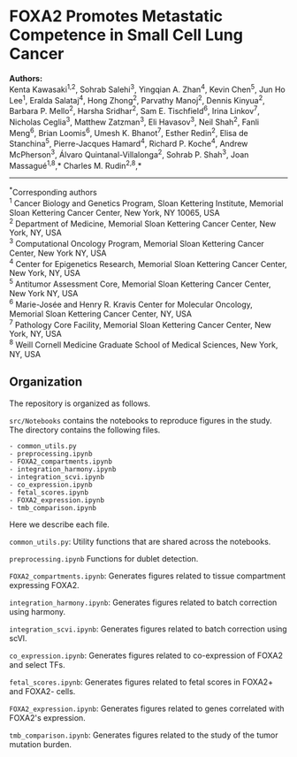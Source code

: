
# FOXA2 Promotes Metastatic Competence in Small Cell Lung Cancer

**Authors:**  
Kenta Kawasaki<sup>1,2</sup>, Sohrab Salehi<sup>3</sup>, Yingqian A. Zhan<sup>4</sup>, Kevin Chen<sup>5</sup>, Jun Ho Lee<sup>1</sup>, Eralda Salataj<sup>4</sup>, Hong Zhong<sup>2</sup>, Parvathy Manoj<sup>2</sup>, Dennis Kinyua<sup>2</sup>, Barbara P. Mello<sup>2</sup>, Harsha Sridhar<sup>2</sup>, Sam E. Tischfield<sup>6</sup>, Irina Linkov<sup>7</sup>, Nicholas Ceglia<sup>3</sup>, Matthew Zatzman<sup>3</sup>, Eli Havasov<sup>3</sup>, Neil Shah<sup>2</sup>, Fanli Meng<sup>6</sup>, Brian Loomis<sup>6</sup>, Umesh K. Bhanot<sup>7</sup>, Esther Redin<sup>2</sup>, Elisa de Stanchina<sup>5</sup>, Pierre-Jacques Hamard<sup>4</sup>, Richard P. Koche<sup>4</sup>, Andrew McPherson<sup>3</sup>, Álvaro Quintanal-Villalonga<sup>2</sup>, Sohrab P. Shah<sup>3</sup>, Joan Massagué<sup>1,8</sup>,* Charles M. Rudin<sup>2,8</sup>,*

---

<sup>*</sup>Corresponding authors  
<sup>1</sup> Cancer Biology and Genetics Program, Sloan Kettering Institute, Memorial Sloan Kettering Cancer Center, New York, NY 10065, USA  
<sup>2</sup> Department of Medicine, Memorial Sloan Kettering Cancer Center, New York, NY, USA  
<sup>3</sup> Computational Oncology Program, Memorial Sloan Kettering Cancer Center, New York NY, USA  
<sup>4</sup> Center for Epigenetics Research, Memorial Sloan Kettering Cancer Center, New York, NY, USA  
<sup>5</sup> Antitumor Assessment Core, Memorial Sloan Kettering Cancer Center, New York NY, USA    
<sup>6</sup> Marie-Josée and Henry R. Kravis Center for Molecular Oncology, Memorial Sloan Kettering Cancer Center, NY, USA   
<sup>7</sup> Pathology Core Facility, Memorial Sloan Kettering Cancer Center, New York, NY, USA  
<sup>8</sup> Weill Cornell Medicine Graduate School of Medical Sciences, New York, NY, USA  


## Organization

The repository is organized as follows.

`src/Notebooks` contains the notebooks to reproduce figures in the study.
The directory contains the following files.

```
- common_utils.py
- preprocessing.ipynb
- FOXA2_compartments.ipynb
- integration_harmony.ipynb
- integration_scvi.ipynb
- co_expression.ipynb
- fetal_scores.ipynb
- FOXA2_expression.ipynb
- tmb_comparison.ipynb
```

Here we describe each file. 

`common_utils.py`: Utility functions that are shared across the notebooks. 

`preprocessing.ipynb` Functions for dublet detection.

`FOXA2_compartments.ipynb`: Generates figures related to tissue compartment expressing FOXA2.

`integration_harmony.ipynb`: Generates figures related to batch correction using harmony.

`integration_scvi.ipynb`: Generates figures related to batch correction using scVI.

`co_expression.ipynb`: Generates figures related to co-expression of FOXA2 and select TFs.

`fetal_scores.ipynb`: Generates figures related to fetal scores in FOXA2+ and FOXA2- cells.

`FOXA2_expression.ipynb`: Generates figures related to genes correlated with FOXA2's expression.

`tmb_comparison.ipynb`: Generates figures related to the study of the tumor mutation burden.

